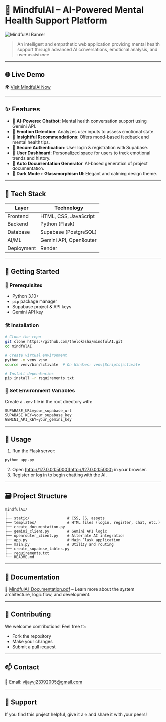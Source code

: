 # 🧠 MindfulAI – AI-Powered Mental Health Support Platform

![MindfulAI Banner](https://img.shields.io/badge/Powered%20By-Gemini%20API-blueviolet?style=for-the-badge)  
> An intelligent and empathetic web application providing mental health support through advanced AI conversations, emotional analysis, and user assistance.

---

## 🌐 Live Demo

🌍 [Visit MindfulAI Now](https://mindfulai-cggh.onrender.com)



---

## ✨ Features

- 🤖 **AI-Powered Chatbot**: Mental health conversation support using Gemini API.
- 💬 **Emotion Detection**: Analyzes user inputs to assess emotional state.
- 🧾 **Insightful Recommendations**: Offers mood-based feedback and mental health tips.
- 🔐 **Secure Authentication**: User login & registration with Supabase.
- 👤 **User Dashboard**: Personalized space for users to track emotional trends and history.
- 📄 **Auto Documentation Generator**: AI-based generation of project documentation.
- 🌙 **Dark Mode + Glassmorphism UI**: Elegant and calming design theme.

---

## 📁 Tech Stack

| Layer        | Technology                           |
|--------------|---------------------------------------|
| Frontend     | HTML, CSS, JavaScript                 |
| Backend      | Python (Flask)                        |
| Database     | Supabase (PostgreSQL)                 |
| AI/ML        | Gemini API, OpenRouter                |
| Deployment   | Render                                |

---

## 🚀 Getting Started

### 🔧 Prerequisites

- Python 3.10+
- `pip` package manager
- Supabase project & API keys
- Gemini API key

### 🛠️ Installation

```bash
# Clone the repo
git clone https://github.com/thelokesha/mindfulAI.git
cd mindfulAI

# Create virtual environment
python -m venv venv
source venv/bin/activate  # On Windows: venv\Scripts\activate

# Install dependencies
pip install -r requirements.txt
```

### 🔑 Set Environment Variables

Create a `.env` file in the root directory with:

```env
SUPABASE_URL=your_supabase_url
SUPABASE_KEY=your_supabase_key
GEMINI_API_KEY=your_gemini_key
```

---

## 🧠 Usage

1. Run the Flask server:

```bash
python app.py
```

2. Open [http://127.0.0.1:5000](http://127.0.0.1:5000) in your browser.
3. Register or log in to begin chatting with the AI.

---

## 🗃️ Project Structure

```
mindfulAI/
│
├── static/                 # CSS, JS, assets
├── templates/              # HTML files (login, register, chat, etc.)
├── create_documentation.py
├── gemini_client.py        # Gemini API logic
├── openrouter_client.py    # Alternate AI integration
├── app.py                  # Main Flask application
├── main.py                 # Utility and routing
├── create_supabase_tables.py
├── requirements.txt
└── README.md
```

---

## 📄 Documentation

📘 [MindfulAI_Documentation.pdf](./MindfulAI_Documentation.pdf) – Learn more about the system architecture, logic flow, and development.

---

## 🤝 Contributing

We welcome contributions! Feel free to:

- Fork the repository
- Make your changes
- Submit a pull request

---

## 📫 Contact
📧 Email: vijayvj23092005@gmail.com 

---

## 💖 Support

If you find this project helpful, give it a ⭐ and share it with your peers!
